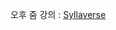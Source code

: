 오후 줌 강의 : [Syllaverse](https://syllaverse.com/courses/1/s/13/curriculum/2022-07-26/contents/31/videos)